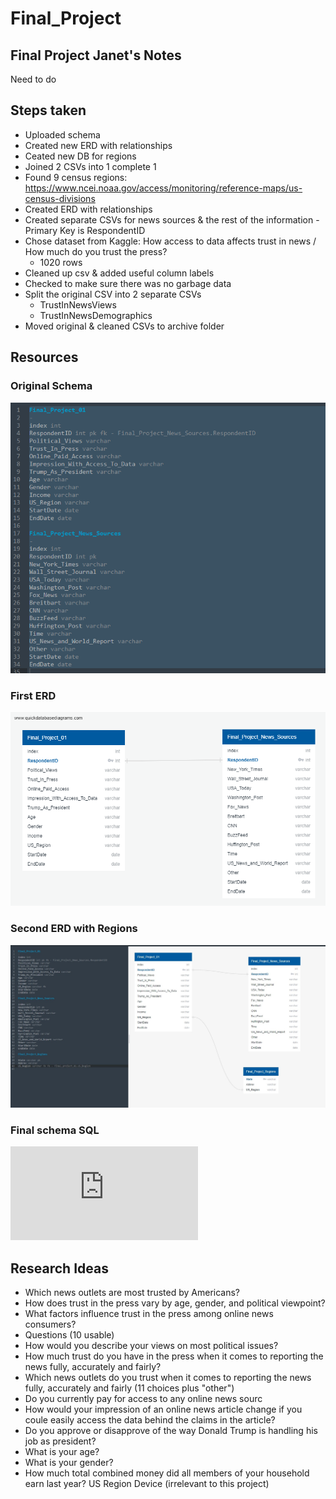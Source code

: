 # Final_Project
## Final Project Janet's Notes
Need to do

## Steps taken
- Uploaded schema 
- Created new ERD with relationships
- Ceated new DB for regions
- Joined 2 CSVs into 1 complete 1
- Found 9 census regions: https://www.ncei.noaa.gov/access/monitoring/reference-maps/us-census-divisions
- Created ERD with relationships
- Created separate CSVs for news sources & the rest of the information - Primary Key is RespondentID
- Chose dataset from Kaggle: How access to data affects trust in news / How much do you trust the press?
    - 1020 rows
- Cleaned up csv & added useful column labels
- Checked to make sure there was no garbage data
- Split the original CSV into 2 separate CSVs
    - TrustInNewsViews
    - TrustInNewsDemographics
- Moved original & cleaned CSVs to archive folder

## Resources
### Original Schema
![Schema](https://github.com/mandymccabe/Final_Project/blob/janet_branch/Resources/Schema.png)

### First ERD
![ERD](https://github.com/mandymccabe/Final_Project/blob/janet_branch/Resources/ERD.png)

### Second ERD with Regions
![ERD2](https://github.com/mandymccabe/Final_Project/blob/janet_branch/Resources/ERD_with_Regions.jpg)

### Final schema SQL
![FinalSchema](https://github.com/mandymccabe/Final_Project/blob/janet_branch/Resources/FINALschema.sql)


## Research Ideas
- Which news outlets are most trusted by Americans?
- How does trust in the press vary by age, gender, and political viewpoint?
- What factors influence trust in the press among online news consumers?
- Questions (10 usable)
- How would you describe your views on most political issues?
- How much trust do you have in the press when it comes to reporting the news fully, accurately and fairly?
- Which news outlets do you trust when it comes to reporting the news fully, accurately and fairly (11 choices plus "other")
- Do you currently pay for access to any online news sourc
- How would your impression of an online news article change if you coule easily access the data behind the claims in the article?
- Do you approve or disapprove of the way Donald Trump is handling his job as president?
- What is your age?
- What is your gender?
- How much total combined money did all members of your household earn last year?
US Region
Device (irrelevant to this project)
